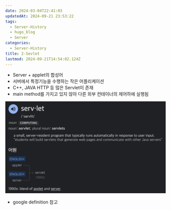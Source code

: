 ```yaml
---
date: 2024-03-04T22:41:03
updatedAt: 2024-09-21 23:53:22
tags:
  - Server-History
  - hugo_blog
  - Server
categories:
  - Server-History
title: 2-Sevlet
lastmod: 2024-09-21T14:54:02.124Z
---
```

* Server + applet의 합성어
* 서버에서 특정기능을 수행하는 작은 어플리케이션
* C++, JAVA HTTP 등 많은 Servlet이 존재
* main method를 가지고 있지 않아 다른 외부 컨테이너의 제어하에 실행됨

![center|600](/image/real-resource-image/Pasted%20image%2020231122220847.png)

* google definition 참고
